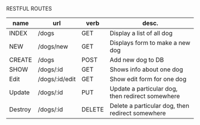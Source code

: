 RESTFUL ROUTES


| name |  url    |     verb   | desc. |
|------|---------|------------|-------|
|INDEX |  /dogs  |     GET    | Display a list of all dog|
|NEW   |/dogs/new   |GET     |Displays form to make a new dog|
|CREATE |/dogs       |POST    |Add new dog to DB|
|SHOW  | /dogs/:id   |GET     |Shows info about one dog|
|Edit |/dogs/:id/edit | GET | Show edit form for one dog|
|Update|/dogs/:id|PUT|Update a particular dog, then redirect somewhere|
|Destroy| /dogs/:id| DELETE| Delete a particular dog, then redirect somewhere|
